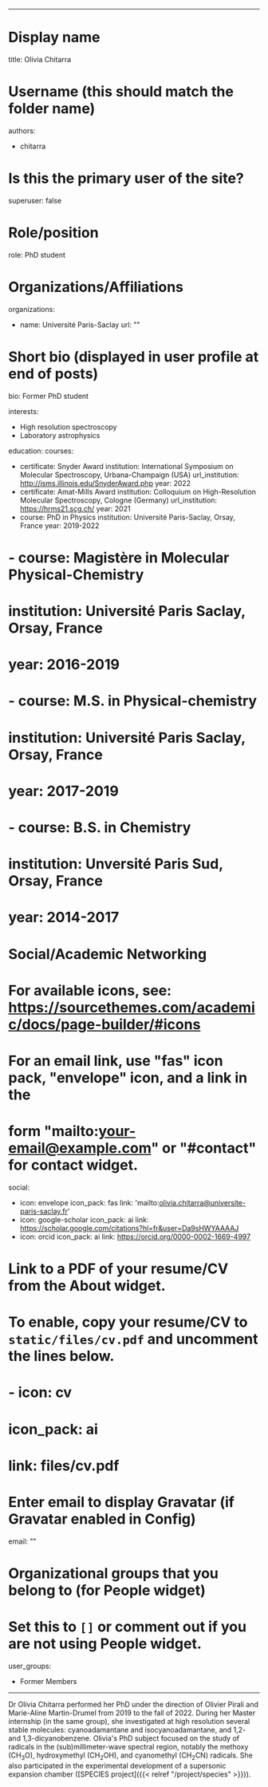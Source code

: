 
---
# Display name
title: Olivia Chitarra

# Username (this should match the folder name)
authors:
- chitarra

# Is this the primary user of the site?
superuser: false

# Role/position
role: PhD student

# Organizations/Affiliations
organizations:
- name: Université Paris-Saclay
url: ""

# Short bio (displayed in user profile at end of posts)
bio: Former PhD student

interests:
- High resolution spectroscopy
- Laboratory astrophysics

education:
  courses:
  - certificate: Snyder Award
    institution: International Symposium on Molecular Spectroscopy, Urbana-Champaign (USA)
    url_institution: http://isms.illinois.edu/SnyderAward.php
    year: 2022 
  - certificate: Amat-Mills Award
    institution: Colloquium on High-Resolution Molecular Spectroscopy, Cologne (Germany)
    url_institution: https://hrms21.scg.ch/
    year: 2021 
  - course: PhD in Physics
    institution: Université Paris-Saclay, Orsay, France
    year: 2019-2022
#  - course: Magistère in Molecular Physical-Chemistry
#    institution: Université Paris Saclay, Orsay, France
#    year: 2016-2019
#  - course: M.S. in Physical-chemistry 
#    institution: Université Paris Saclay, Orsay, France
#    year: 2017-2019
#  - course: B.S. in Chemistry 
#    institution: Unversité Paris Sud, Orsay, France
#    year: 2014-2017

# Social/Academic Networking
# For available icons, see: https://sourcethemes.com/academic/docs/page-builder/#icons
#   For an email link, use "fas" icon pack, "envelope" icon, and a link in the
#   form "mailto:your-email@example.com" or "#contact" for contact widget.
social:
- icon: envelope
  icon_pack: fas
  link: 'mailto:olivia.chitarra@universite-paris-saclay.fr'
- icon: google-scholar
  icon_pack: ai
  link: https://scholar.google.com/citations?hl=fr&user=Da9sHWYAAAAJ
- icon: orcid
  icon_pack: ai
  link: https://orcid.org/0000-0002-1669-4997
  
# Link to a PDF of your resume/CV from the About widget.
# To enable, copy your resume/CV to `static/files/cv.pdf` and uncomment the lines below.
# - icon: cv
#   icon_pack: ai
#   link: files/cv.pdf

# Enter email to display Gravatar (if Gravatar enabled in Config)
email: ""

# Organizational groups that you belong to (for People widget)
#   Set this to `[]` or comment out if you are not using People widget.
user_groups:
- Former Members
---

Dr Olivia Chitarra performed her PhD under the direction of Olivier Pirali and Marie-Aline Martin-Drumel from 2019 to the fall of 2022. During her Master internship (in the same group), she investigated at high resolution several stable molecules: cyanoadamantane and isocyanoadamantane, and 1,2- and 1,3-dicyanobenzene. Olivia's PhD subject focused on the study of radicals in the (sub)millimeter-wave spectral region, notably the methoxy (CH<sub>3</sub>O), hydroxymethyl (CH<sub>2</sub>OH), and cyanomethyl (CH<sub>2</sub>CN) radicals. She also participated in the experimental development of a supersonic expansion chamber ([SPECIES project]({{< relref "/project/species" >}})).

